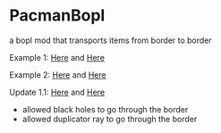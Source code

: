 # PacmanBopl
a bopl mod that transports items from border to border

Example 1: [Here](https://github.com/maxgamertyper/PacmanBopl/blob/main/platform.mp4) and [Here](https://youtu.be/Q_9KeYkn690)

Example 2: [Here](https://github.com/maxgamertyper/PacmanBopl/blob/main/Bopl%20Pacman%20(1).mp4) and [Here](https://youtu.be/H2Kk93P_5ZE)

Update 1.1: [Here](https://github.com/maxgamertyper/PacmanBopl/blob/main/Pacman%20Update.mp4) and [Here](https://youtu.be/915-VTsgO7I)
* allowed black holes to go through the border
* allowed duplicator ray to go through the border
